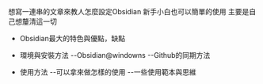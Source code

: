 
想寫一連串的文章來教人怎麼設定Obsidian
新手小白也可以簡單的使用
主要是自己想釐清這一切


- Obsidian最大的特色與優點，缺點
- 環境與安裝方法
--Obsidian@windowns
--Github的同期方法

- 使用方法
--可以拿來做怎樣的使用
--一些使用範本與思維
